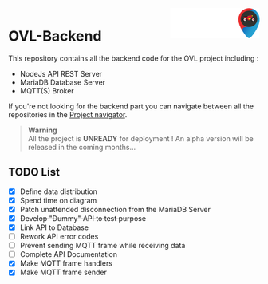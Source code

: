 <a href="https://github.com/eziocangialosi/OpenVehicleLocator">
    <img src="https://raw.githubusercontent.com/eziocangialosi/OVL-Documentation/master/images/OVL_logo_name_white.png" alt="OVL logo" title="OVL" align="right" height="60" />
</a>

# OVL-Backend

This repository contains all the backend code for the OVL project including :

- NodeJs API REST Server
- MariaDB Database Server
- MQTT(S) Broker


If you're not looking for the backend part you can navigate between all the repositories in the [Project navigator](https://github.com/eziocangialosi/OpenVehicleLocator#project-navigation).
> **Warning**<br>
> All the project is **UNREADY** for deployment ! An alpha version will be released in the coming months...

## TODO List

- [X] Define data distribution
- [X] Spend time on diagram
- [X] Patch unattended disconnection from the MariaDB Server
- [X] ~~Develop "Dummy" API to test purpose~~
- [X] Link API to Database
- [ ] Rework API error codes
- [ ] Prevent sending MQTT frame while receiving data
- [ ] Complete API Documentation
- [X] Make MQTT frame handlers
- [X] Make MQTT frame sender
